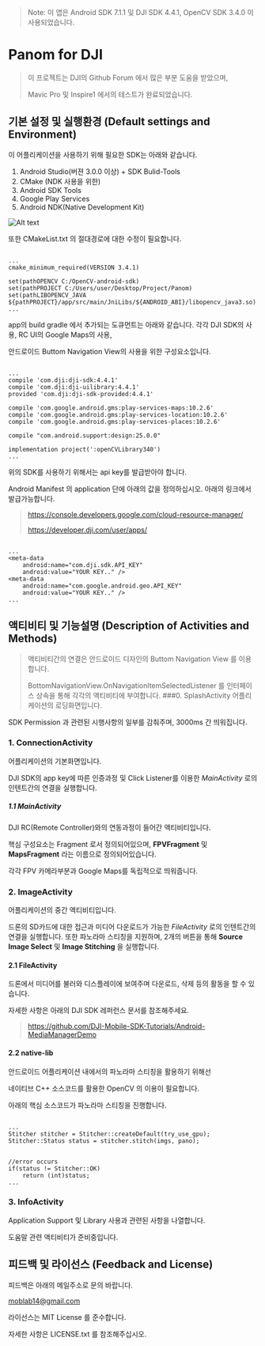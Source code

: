 >Note: 이 앱은 Android SDK 7.1.1 및 DJI SDK 4.4.1, OpenCV SDK 3.4.0 이 사용되었습니다.
>
# Panom for DJI
>이 프로젝트는 DJI의 Github Forum 에서 많은 부분 도움을 받았으며,
>
>Mavic Pro 및 Inspire1 에서의 테스트가 완료되었습니다.

## 기본 설정 및 실행환경 (Default settings and Environment)

이 어플리케이션을 사용하기 위해 필요한 SDK는 아래와 같습니다.
1. Android Studio(버젼 3.0.0 이상) + SDK Bulid-Tools
2. CMake (NDK 사용을 위한)
3. Android SDK Tools
4. Google Play Services
5. Android NDK(Native Development Kit)

![Alt text](/path/to/sdk.png)

또한 CMakeList.txt 의 절대경로에 대한 수정이 필요합니다.
<pre><code>
...
cmake_minimum_required(VERSION 3.4.1)

set(pathOPENCV C:/OpenCV-android-sdk)
set(pathPROJECT C:/Users/user/Desktop/Project/Panom)
set(pathLIBOPENCV_JAVA ${pathPROJECT}/app/src/main/JniLibs/${ANDROID_ABI}/libopencv_java3.so)
...
</code></pre>

app의 build gradle 에서 추가되는 도큐먼트는 아래와 같습니다.
각각 DJI SDK의 사용, RC UI의 Google Maps의 사용,

안드로이드 Buttom Navigation View의 사용을 위한 구성요소입니다.

<pre><code>
...
compile 'com.dji:dji-sdk:4.4.1'
compile 'com.dji:dji-uilibrary:4.4.1'
provided 'com.dji:dji-sdk-provided:4.4.1'

compile 'com.google.android.gms:play-services-maps:10.2.6'
compile 'com.google.android.gms:play-services-location:10.2.6'
compile 'com.google.android.gms:play-services-places:10.2.6'

compile "com.android.support:design:25.0.0"

implementation project(':openCVLibrary340')
...
</code></pre>

위의 SDK를 사용하기 위해서는 api key를 발급받아야 합니다.

Android Manifest 의 application 단에 아래의 값을 정의하십시오.
아래의 링크에서 발급가능합니다.

><https://console.developers.google.com/cloud-resource-manager/>
>
><https://developer.dji.com/user/apps/>

<pre><code>
...
&ltmeta-data
	android:name="com.dji.sdk.API_KEY"
	android:value="YOUR KEY.." />
&ltmeta-data
	android:name="com.google.android.geo.API_KEY"
	android:value="YOUR KEY.." />
...
</code></pre>

## 액티비티 및 기능설명 (Description of Activities and Methods)
>액티비티간의 연결은 안드로이드 디자인의 Buttom Navigation View 를 이용합니다.
>
>BottomNavigationView.OnNavigationItemSelectedListener 를 인터페이스 상속을 통해 각각의 액티비티에 부여합니다.
###0. SplashActivity
어플리케이션의 로딩화면입니다.

SDK Permission 과 관련된 시행사항의 일부를 감춰주며, 3000ms 간 띄워집니다.

### 1. ConnectionActivity
어플리케이션의 기본화면입니다.

DJI SDK의 app key에 따른 인증과정 및 Click Listener를 이용한 _MainActivity_ 로의 인텐트간의 연결을 실행합니다.

##### 1.1 MainActivity
DJI RC(Remote Controller)와의 연동과정이 들어간 액티비티입니다.

핵심 구성요소는 Fragment 로서 정의되어있으며, __FPVFragment__ 및 __MapsFragment__ 라는 이름으로 정의되어있습니다.

각각 FPV 카메라부분과 Google Maps를 독립적으로 띄워줍니다.

### 2. ImageActivity
어플리케이션의 중간 액티비티입니다. 

드론의 SD카드에 대한 접근과 미디어 다운로드가 가능한 _FileActivity_ 로의 인텐트간의 연결을 실행합니다.
또한 파노라마 스티칭을 지원하며, 2개의 버튼을 통해 __Source Image Select__ 및 __Image Stitching__ 을 실행합니다.

#### 2.1 FileActivity
드론에서 미디어를 불러와 디스플레이에 보여주며 다운로드, 삭제 등의 활동을 할 수 있습니다.

자세한 사항은 아래의 DJI SDK 레퍼런스 문서를 참조해주세요.

><https://github.com/DJI-Mobile-SDK-Tutorials/Android-MediaManagerDemo>

#### 2.2 native-lib
안드로이드 어플리케이션 내에서의 파노라마 스티칭을 활용하기 위해선

네이티브 C++ 소스코드를 활용한 OpenCV 의 이용이 필요합니다.

아래의 핵심 소스코드가 파노라마 스티칭을 진행합니다.
<pre><code>
...
Stitcher stitcher = Stitcher::createDefault(try_use_gpu);
Stitcher::Status status = stitcher.stitch(imgs, pano);
<br>
//error occurs
if(status != Stitcher::OK)
	return (int)status;
...
</code></pre>

### 3. InfoActivity
Application Support 및 Library 사용과 관련된 사항을 나열합니다.

도움말 관련 액티비티가 준비중입니다.

## 피드백 및 라이선스 (Feedback and License)
피드백은 아래의 메일주소로 문의 바랍니다.

<moblab14@gmail.com>

라이선스는 MIT License 를 준수합니다.

자세한 사항은 LICENSE.txt 를 참조해주십시오.


